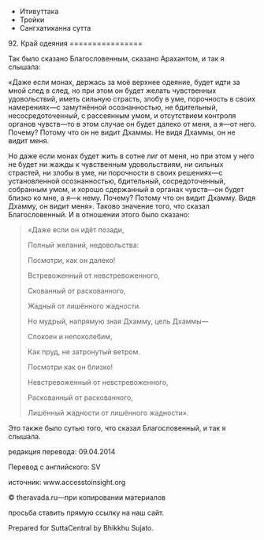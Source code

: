 









* Итивуттака
* Тройки
* Сангхатиканна сутта


92\. Край одеяния
\=\=\=\=\=\=\=\=\=\=\=\=\=\=\=\=



Так было сказано Благословенным, сказано Арахантом, и так я слышала:


«Даже если монах, держась за моё верхнее одеяние, будет идти за мной след в след, но при этом он будет желать чувственных удовольствий, иметь сильную страсть, злобу в уме, порочность в своих намерениях—с замутнённой осознанностью, не бдительный, несосредоточенный, с рассеянным умом, и отсутствием контроля органов чувств—то в этом случае он будет далеко от меня, а я—от него\. Почему? Потому что он не видит Дхаммы\. Не видя Дхаммы, он не видит меня\.


Но даже если монах будет жить в сотне лиг от меня, но при этом у него не будет ни жажды к чувственным удовольствиям, ни сильных страстей, ни злобы в уме, ни порочности в своих решениях—с установленной осознанностью, бдительный, сосредоточенный, собранным умом, и хорошо сдержанный в органах чувств—он будет близко ко мне, а я—к нему\. Почему? Потому что он видит Дхамму\. Видя Дхамму, он видит меня»\. Таково значение того, что сказал Благословенный\. И в отношении этого было сказано:



> «Даже если он идёт позади,  
> 
> Полный желаний, недовольства:  
> 
> Посмотри, как он далеко\!  
> 
> Встревоженный от невстревоженного,  
> 
> Скованный от раскованного,  
> 
> Жадный от лишённого жадности\.  
> 
> Но мудрый, напрямую зная Дхамму, цель Дхаммы—  
> 
> Спокоен и непоколебим,  
> 
> Как пруд, не затронутый ветром\.  
> 
> Посмотри как он близко\!  
> 
> Невстревоженный от невстревоженного,  
> 
> Раскованный от раскованного,  
> 
> Лишённый жадности от лишённого жадности»\.


Это также было сутью того, что сказал Благословенный, и так я слышала\.



редакция перевода: 09\.04\.2014


Перевод с английского: SV


источник: www\.accesstoinsight\.org


© theravada\.ru—при копировании материалов


просьба ставить прямую ссылку на наш сайт\.


Prepared for SuttaCentral by Bhikkhu Sujato\.






